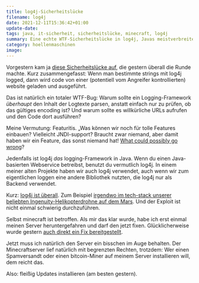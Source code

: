```yaml
---
title: log4j-Sicherheitslücke
filename: log4j
date: 2021-12-11T15:36:42+01:00
update-date:
tags: java, it-sicherheit, sicherheitslücke, minecraft, log4j
summary: Eine echte WTF-Sicherheitslücke in log4j, Javas meistverbreitetem Log-Framework. Natürlich ist minecraft auch betroffen.
category: hoellenmaschinen
image:
---
```


Vorgestern kam ja [diese Sicherheitslücke auf](https://www.lunasec.io/docs/blog/log4j-zero-day/), die gestern überall die Runde machte. Kurz zusammengefasst: Wenn man bestimmte strings mit log4j logged, dann wird code von einer (potentiell vom Angreifer kontrollierten) website geladen und ausgeführt.

Das ist natürlich ein totaler WTF-Bug: Warum sollte ein Logging-Framework _überhaupt_ den Inhalt der Logtexte parsen, anstatt einfach nur zu prüfen, ob das gültiges encoding ist? Und warum sollte es willkürliche URLs aufrufen und den Code dort ausführen?

Meine Vermutung: Featuritis. „Was können wir noch für tolle Features einbauen? Vielleicht JNDI-support? Braucht zwar niemand, aber damit haben wir ein Feature, das sonst niemand hat! [What could possibly go wrong](https://tvtropes.org/pmwiki/pmwiki.php/Main/WhatCouldPossiblyGoWrong)?

Jedenfalls ist log4j _das_ logging-Framework in Java. Wenn du einen Java-basierten Webservice betreibst, benutzt du vermutlich log4j. In einem meiner alten Projekte haben wir auch log4j verwendet, auch wenn wir zum eigentlichen loggen eine andere Bibliothek nutzten, die log4j nur als Backend verwendet.

Kurz: [log4j ist überall](https://github.com/YfryTchsGD/Log4jAttackSurface). Zum Beispiel [irgendwo im tech-stack unserer beliebten Ingenuity-Helikopterdrohne auf dem Mars](https://twitter.com/TheASF/status/1400875147163279374). Und der Exploit ist nicht einmal schwierig durchzuführen.

Selbst minecraft ist betroffen. Als mir das klar wurde, habe ich erst einmal meinen Server heruntergefahren und darf den jetzt fixen. Glücklicherweise wurde gestern [auch direkt ein Fix bereitgestellt](https://minecraft.fandom.com/wiki/Java_Edition_1.18.1#Fixes).

Jetzt muss ich natürlich den Server ein bisschen im Auge behalten. Der Minecraftserver lief natürlich mit begrenzten Rechten, trotzdem: Wer einen Spamversandt oder einen bitcoin-Miner auf meinem Server installieren will, dem reicht das.

Also: fleißig Updates installieren (am besten gestern).
